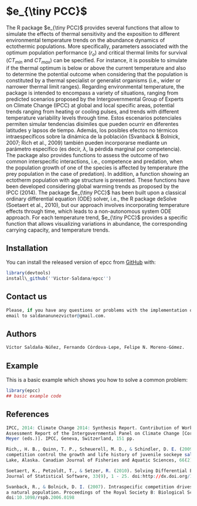 
# $e_{\tiny PCC}$

<!-- badges: start -->
<!-- badges: end -->

The R package $e_{\tiny PCC}$ provides several functions that allow to simulate the effects of thermal sensitivity and the exposition to different environmental temperature trends on the abundance dynamics of ectothermic populations. More specifically, parameters associated with the optimum population performance ($r_{o}$) and critical thermal limits for survival ($CT_{min}$ and $CT_{max}$) can be specified. For instance, it is possible to simulate if the thermal optimum is below or above the current temperature and also to determine the potential outcome when considering that the population is constituted by a thermal specialist or generalist organisms (i.e., wider or narrower thermal limit ranges). Regarding environmental temperature, the package is intended to encompass a variety of situations, ranging from predicted scenarios proposed by the Intergovernmental Group of Experts on Climate Change (IPCC) at global and local specific areas, potential trends ranging from heating or cooling pulses, and trends with different temperature variability levels through time. Estos escenarios potenciales permiten simular tendencias disímiles que pueden ocurrir en diferentes latitudes y lapsos de tiempo. Además, los posibles efectos no térmicos intraespecíficos sobre la dinámica de la población (Svanback \& Bolnick, 2007; Rich et al., 2009) también pueden incorporarse mediante un parámetro específico (es decir, $\lambda$, la pérdida marginal por competencia).
The package also provides functions to assess the outcome of two common interspecific interactions, i.e., competence and predation, when the population growth of one of the species is affected by temperature (the prey population in the case of predation).  In addition, a function showing an ectotherm population with age structure is presented. These functions have been developed considering global warming trends as proposed by the IPCC (2014).
The package $e_{\tiny PCC}$ has been built upon a classical ordinary differential equation (ODE) solver, i.e., the  R package deSolve (Soetaert et al., 2010), but our approach involves incorporating temperature effects through time, which leads to a non-autonomous system ODE approach.
For each temperature trend, $e_{\tiny PCC}$ provides a specific function that allows visualizing variations in abundance, the corresponding carrying capacity, and temperature trends.

## Installation

You can install the released version of epcc from [GitHub](https://github.com/Victor-Saldana/epcc) with:

``` r
library(devtools)
install\_github(''Victor-Saldana/epcc'')
```

## Contact us 
``` r
Please, if you have any questions or problems with the implementation of the package,  send an 
email to saldananunezvictor@gmail.com.
```

## Authors
``` r
Víctor Saldaña-Núñez, Fernando Córdova-Lepe, Felipe N. Moreno-Gómez.
```

## Example

This is a basic example which shows you how to solve a common problem:

``` r
library(epcc)
## basic example code
```
## References
``` r
IPCC, 2014: Climate Change 2014: Synthesis Report. Contribution of Working Groups I, II and III to the Fifth 
Assessment Report of the Intergovernmental Panel on Climate Change [Core Writing Team, R.K. Pachauri and L.A. 
Meyer (eds.)]. IPCC, Geneva, Switzerland, 151 pp.
```
``` r
Rich,, H. B., Quinn, T. P., Scheuerell, M. D., & Schindler, D. E. (2009). Climate and intraspecific 
competition control the growth and life history of juvenile sockeye salmon (Oncorhynchus nerka) in Iliamna 
Lake, Alaska. Canadian Journal of Fisheries and Aquatic Sciences, 66(2), 238-246.doi:10.1139/f08-210
```
``` r
Soetaert, K., Petzoldt, T., & Setzer, R. (2010). Solving Differential Equations in R: Package deSolve. 
Journal of Statistical Software, 33(9), 1 - 25. doi:http://dx.doi.org/10.18637/jss.v033.i09
```

``` r
Svanback, R., & Bolnick, D. I. (2007). Intraspecific competition drives increased resource use diversity within 
a natural population. Proceedings of the Royal Society B: Biological Sciences, 274(1611), 839-844. 
doi:10.1098/rspb.2006.0198 
```
